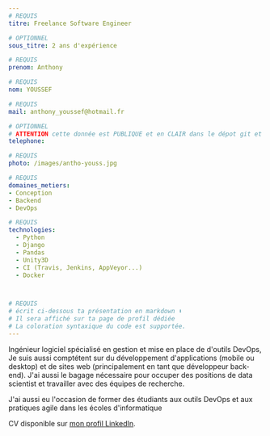 ```yaml
---
# REQUIS
titre: Freelance Software Engineer

# OPTIONNEL
sous_titre: 2 ans d'expérience

# REQUIS
prenom: Anthony

# REQUIS
nom: YOUSSEF

# REQUIS
mail: anthony_youssef@hotmail.fr

# OPTIONNEL
# ATTENTION cette donnée est PUBLIQUE et en CLAIR dans le dépot git et sur le site
telephone:

# REQUIS
photo: /images/antho-youss.jpg

# REQUIS
domaines_metiers:
- Conception
- Backend
- DevOps

# REQUIS
technologies:
  - Python
  - Django
  - Pandas
  - Unity3D
  - CI (Travis, Jenkins, AppVeyor...)
  - Docker



# REQUIS
# écrit ci-dessous ta présentation en markdown ⬇️
# Il sera affiché sur ta page de profil dédiée
# La coloration syntaxique du code est supportée.
---
```


Ingénieur logiciel spécialisé en gestion et mise en place de d'outils DevOps,
Je suis aussi comptétent sur du développement d'applications (mobile ou desktop)
et de sites web (principalement en tant que développeur back-end).
J'ai aussi le bagage nécessaire pour occuper des positions de data scientist et
travailler avec des équipes de recherche.

J'ai aussi eu l'occasion de former des étudiants aux outils DevOps et aux pratiques agile dans les écoles d'informatique

CV disponible sur [mon profil LinkedIn](https://www.linkedin.com/in/anthony-youssef-12889310b/).
